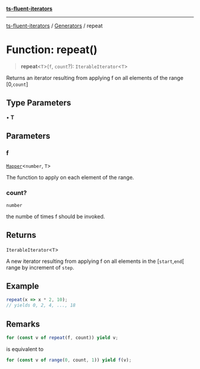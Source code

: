 [**ts-fluent-iterators**](../../../README.md)

---

[ts-fluent-iterators](../../../README.md) / [Generators](../README.md) / repeat

# Function: repeat()

> **repeat**\<`T`\>(`f`, `count`?): `IterableIterator`\<`T`\>

Returns an iterator resulting from applying f on all elements of the range [0,`count`]

## Type Parameters

• **T**

## Parameters

### f

[`Mapper`](../../../type-aliases/Mapper.md)\<`number`, `T`\>

The function to apply on each element of the range.

### count?

`number`

the numbe of times f should be invoked.

## Returns

`IterableIterator`\<`T`\>

A new iterator resulting from applying f on all elements in the [`start`,`end`[ range by increment of `step`.

## Example

```ts
repeat(x => x * 2, 10);
// yields 0, 2, 4, ..., 18
```

## Remarks

```ts
for (const v of repeat(f, count)) yield v;
```

is equivalent to

```ts
for (const v of range(0, count, 1)) yield f(v);
```
